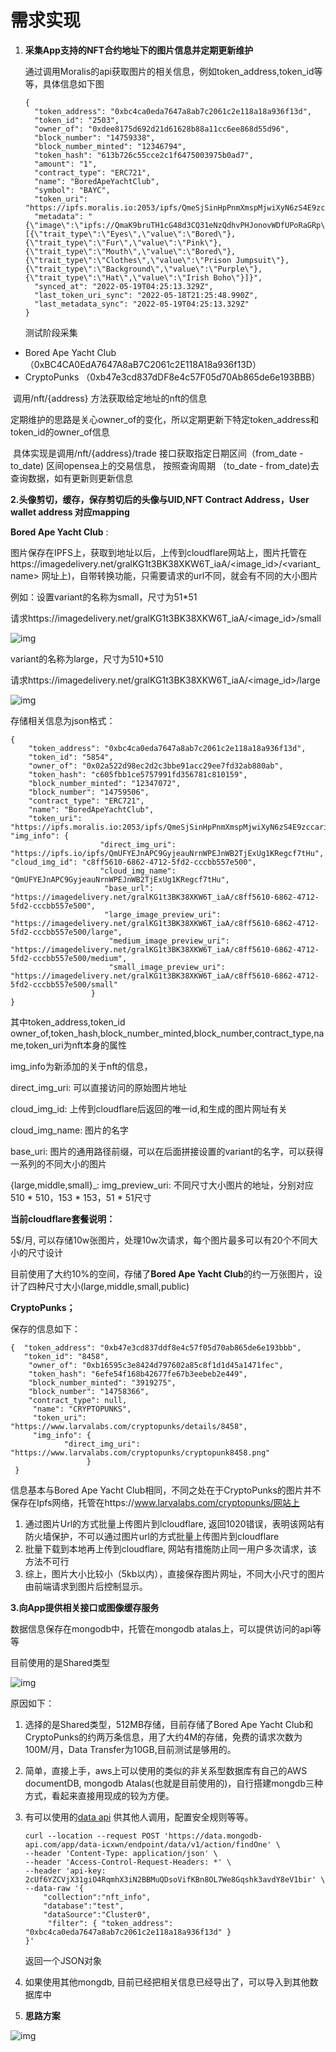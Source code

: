 #                                         需求实现

1. **采集App支持的NFT合约地址下的图片信息并定期更新维护**

   通过调用Moralis的api获取图片的相关信息，例如token_address,token_id等等，具体信息如下图

   ```
   {
     "token_address": "0xbc4ca0eda7647a8ab7c2061c2e118a18a936f13d",
     "token_id": "2503",
     "owner_of": "0xdee8175d692d21d61628b88a11cc6ee868d55d96",
     "block_number": "14759338",
     "block_number_minted": "12346794",
     "token_hash": "613b726c55cce2c1f6475003975b0ad7",
     "amount": "1",
     "contract_type": "ERC721",
     "name": "BoredApeYachtClub",
     "symbol": "BAYC",
     "token_uri": "https://ipfs.moralis.io:2053/ipfs/QmeSjSinHpPnmXmspMjwiXyN6zS4E9zccariGR3jxcaWtq/2503",
     "metadata": "{\"image\":\"ipfs://QmaK9bruTH1cG48d3CQ31eNzQdhvPHJonovWDfUPoRaGRp\",\"attributes\":[{\"trait_type\":\"Eyes\",\"value\":\"Bored\"},{\"trait_type\":\"Fur\",\"value\":\"Pink\"},{\"trait_type\":\"Mouth\",\"value\":\"Bored\"},{\"trait_type\":\"Clothes\",\"value\":\"Prison Jumpsuit\"},{\"trait_type\":\"Background\",\"value\":\"Purple\"},{\"trait_type\":\"Hat\",\"value\":\"Irish Boho\"}]}",
     "synced_at": "2022-05-19T04:25:13.329Z",
     "last_token_uri_sync": "2022-05-18T21:25:48.990Z",
     "last_metadata_sync": "2022-05-19T04:25:13.329Z"
   }
   ```

   测试阶段采集

-  Bored Ape Yacht Club （0xBC4CA0EdA7647A8aB7C2061c2E118A18a936f13D）
-    CryptoPunks  （0xb47e3cd837dDF8e4c57F05d70Ab865de6e193BBB）

​      调用/nft/{address} 方法获取给定地址的nft的信息

​       定期维护的思路是关心owner_of的变化，所以定期更新下特定token_address和token_id的owner_of信息

​        具体实现是调用/nft/{address}/trade 接口获取指定日期区间（from_date - to_date) 区间opensea上的交易信息， 按照查询周期        （to_date - from_date)去查询数据，如有更新则更新信息



**2.头像剪切，缓存，保存剪切后的头像与UID,NFT Contract Address，User wallet address 对应mapping**

 **Bored Ape Yacht Club** :

图片保存在IPFS上，获取到地址以后，上传到cloudflare网站上，图片托管在https://imagedelivery.net/gralKG1t3BK38XKW6T_iaA/<image_id>/<variant_name> 网址上)，自带转换功能，只需要请求的url不同，就会有不同的大小图片

例如：设置variant的名称为small，尺寸为51*51

请求https://imagedelivery.net/gralKG1t3BK38XKW6T_iaA/<image_id>/small

![img](https://imagedelivery.net/gralKG1t3BK38XKW6T_iaA/53ac7c6a-bbb8-4788-3f72-1c750f0d5c00/small)

variant的名称为large，尺寸为510*510

请求https://imagedelivery.net/gralKG1t3BK38XKW6T_iaA/<image_id>/large

![img](https://imagedelivery.net/gralKG1t3BK38XKW6T_iaA/53ac7c6a-bbb8-4788-3f72-1c750f0d5c00/large)

存储相关信息为json格式：

```
{  
    "token_address": "0xbc4ca0eda7647a8ab7c2061c2e118a18a936f13d", 
    "token_id": "5854", 
    "owner_of": "0x02a522d98ec2d2c3bbe91acc29ee7fd32ab880ab",  
    "token_hash": "c605fbb1ce5757991fd356781c810159", 
    "block_number_minted": "12347072", 
    "block_number": "14759506",  
    "contract_type": "ERC721",  
    "name": "BoredApeYachtClub", 
    "token_uri": "https://ipfs.moralis.io:2053/ipfs/QmeSjSinHpPnmXmspMjwiXyN6zS4E9zccariGR3jxcaWtq/5854",  		"img_info": {    
                    "direct_img_uri": "https://ipfs.io/ipfs/QmUFYEJnAPC9GyjeauNrnWPEJnWB2TjExUg1KRegcf7tHu",                     "cloud_img_id": "c8ff5610-6862-4712-5fd2-cccbb557e500",   
                    "cloud_img_name": "QmUFYEJnAPC9GyjeauNrnWPEJnWB2TjExUg1KRegcf7tHu", 
                     "base_url": "https://imagedelivery.net/gralKG1t3BK38XKW6T_iaA/c8ff5610-6862-4712-5fd2-cccbb557e500",   
                     "large_image_preview_uri": "https://imagedelivery.net/gralKG1t3BK38XKW6T_iaA/c8ff5610-6862-4712-5fd2-cccbb557e500/large",    
                      "medium_image_preview_uri": "https://imagedelivery.net/gralKG1t3BK38XKW6T_iaA/c8ff5610-6862-4712-5fd2-cccbb557e500/medium",    
                      "small_image_preview_uri": "https://imagedelivery.net/gralKG1t3BK38XKW6T_iaA/c8ff5610-6862-4712-5fd2-cccbb557e500/small"  
                  }
}
```

其中token_address,token_id owner_of,token_hash,block_number_minted,block_number,contract_type,name,token_uri为nft本身的属性

img_info为新添加的关于nft的信息，

direct_img_uri: 可以直接访问的原始图片地址

cloud_img_id: 上传到cloudflare后返回的唯一id,和生成的图片网址有关

cloud_img_name: 图片的名字

base_uri: 图片的通用路径前缀，可以在后面拼接设置的variant的名字，可以获得一系列的不同大小的图片

{large,middle,small}_: img_preview_uri:  不同尺寸大小图片的地址，分别对应510 * 510，153 * 153，51 * 51尺寸

 **当前cloudflare套餐说明：**

5$/月, 可以存储10w张图片，处理10w次请求，每个图片最多可以有20个不同大小的尺寸设计

目前使用了大约10%的空间，存储了**Bored Ape Yacht Club**的约一万张图片，设计了四种尺寸大小(large,middle,small,public)



**CryptoPunks；**

保存的信息如下：

```
{  "token_address": "0xb47e3cd837ddf8e4c57f05d70ab865de6e193bbb",  
   "token_id": "8458",  
    "owner_of": "0xb16595c3e8424d797602a85c8f1d1d45a1471fec",  
    "token_hash": "6efe54f168b42677fe67b3eebeb2e449",  
    "block_number_minted": "3919275",  
    "block_number": "14758366",  
    "contract_type": null,  
     "name": "CRYPTOPUNKS",  
     "token_uri": "https://www.larvalabs.com/cryptopunks/details/8458",  
     "img_info": {   
            "direct_img_uri": "https://www.larvalabs.com/cryptopunks/cryptopunk8458.png"  
                 }
 }
```

信息基本与Bored Ape Yacht Club相同，不同之处在于CryptoPunks的图片并不保存在Ipfs网络，托管在https://www.larvalabs.com/cryptopunks/网站上

1. 通过图片Url的方式批量上传图片到lcloudflare, 返回1020错误，表明该网站有防火墙保护，不可以通过图片url的方式批量上传图片到cloudflare
2. 批量下载到本地再上传到cloudflare, 网站有措施防止同一用户多次请求，该方法不可行
3. 综上，图片大小比较小（5kb以内），直接保存图片网址，不同大小尺寸的图片由前端请求到图片后控制显示。



**3.向App提供相关接口或图像缓存服务**

数据信息保存在mongodb中，托管在mongodb atalas上，可以提供访问的api等等

目前使用的是Shared类型

![img](https://imagedelivery.net/gralKG1t3BK38XKW6T_iaA/51669225-9cfb-44ed-7868-4c721d5c9900/large)

原因如下：

1. 选择的是Shared类型，512MB存储，目前存储了Bored Ape Yacht Club和CryptoPunks的约两万条信息，用了大约4M的存储，免费的请求次数为100M/月，Data Transfer为10GB,目前测试是够用的。

2. 简单，直接上手，aws上可以使用的类似的非关系型数据库有自己的AWS documentDB, mongodb Atalas(也就是目前使用的)，自行搭建mongdb三种方式，看起来直接用现成的较为方便。

3. 有可以使用的[data api](https://www.mongodb.com/docs/atlas/api/data-api/) 供其他人调用，配置安全规则等等。

   ```
   curl --location --request POST 'https://data.mongodb-api.com/app/data-icxwn/endpoint/data/v1/action/findOne' \
   --header 'Content-Type: application/json' \
   --header 'Access-Control-Request-Headers: *' \
   --header 'api-key: 2cUf6YZCVjX31giO4RqmhX3iN2BBMuQDsoVifKBn8OL7We8Gqshk3avdY8eV1bir' \
   --data-raw '{
       "collection":"nft_info",
       "database":"test",
       "dataSource":"Cluster0",
        "filter": { "token_address": "0xbc4ca0eda7647a8ab7c2061c2e118a18a936f13d" }
   }'
   
   ```

   返回一个JSON对象

4. 如果使用其他mongdb, 目前已经把相关信息已经导出了，可以导入到其他数据库中

   

4. **思路方案**

![img](https://imagedelivery.net/gralKG1t3BK38XKW6T_iaA/6a18d6ed-80b2-4d27-bb6d-eacec6874300/public)
